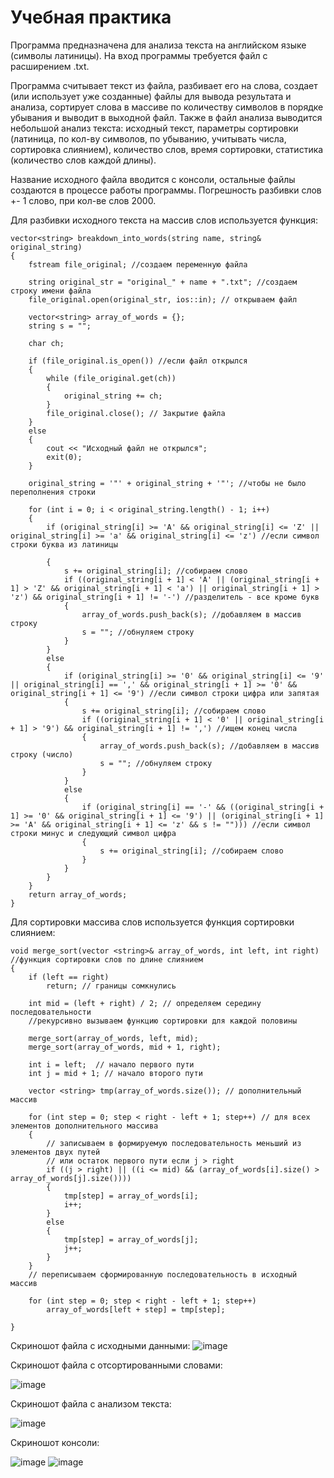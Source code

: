 # Учебная практика
Программа предназначена для анализа текста на английском языке (символы латиницы). На вход программы требуется файл с расширением .txt. 

Программа считывает текст из файла, разбивает его на слова, создает (или использует уже созданные) файлы для вывода результата и анализа, сортирует слова в массиве по количеству символов в порядке убывания и выводит в выходной файл. Также в файл анализа выводится небольшой анализ текста: исходный текст, параметры сортировки (латиница, по кол-ву символов, по убыванию, учитывать числа, сортировка слиянием), количество слов, время сортировки, статистика (количество слов каждой длины).

Название исходного файла вводится с консоли, остальные файлы создаются в процессе работы программы. Погрешность разбивки слов +- 1 слово, при кол-ве слов 2000.

Для разбивки исходного текста на массив слов используется функция:

```
vector<string> breakdown_into_words(string name, string& original_string) 
{
    fstream file_original; //создаем переменную файла

    string original_str = "original_" + name + ".txt"; //создаем строку имени файла
    file_original.open(original_str, ios::in); // открываем файл

    vector<string> array_of_words = {};
    string s = "";

    char ch;

    if (file_original.is_open()) //если файл открылся 
    {
        while (file_original.get(ch))
        {
            original_string += ch;
        }
        file_original.close(); // Закрытие файла
    }
    else
    {
        cout << "Исходный файл не открылся";
        exit(0);
    }

    original_string = '"' + original_string + '"'; //чтобы не было переполнения строки

    for (int i = 0; i < original_string.length() - 1; i++)
    {
        if (original_string[i] >= 'A' && original_string[i] <= 'Z' || original_string[i] >= 'a' && original_string[i] <= 'z') //если символ строки буква из латиницы

        {
            s += original_string[i]; //собираем слово 
            if ((original_string[i + 1] < 'A' || (original_string[i + 1] > 'Z' && original_string[i + 1] < 'a') || original_string[i + 1] > 'z') && original_string[i + 1] != '-') //разделитель - все кроме букв
            {
                array_of_words.push_back(s); //добавляем в массив строку
                s = ""; //обнуляем строку
            }
        }
        else
        {
            if (original_string[i] >= '0' && original_string[i] <= '9' || original_string[i] == ',' && original_string[i + 1] >= '0' && original_string[i + 1] <= '9') //если символ строки цифра или запятая 
            {
                s += original_string[i]; //собираем слово 
                if ((original_string[i + 1] < '0' || original_string[i + 1] > '9') && original_string[i + 1] != ',') //ищем конец числа
                {
                    array_of_words.push_back(s); //добавляем в массив строку (число)
                    s = ""; //обнуляем строку
                }
            }
            else
            {
                if (original_string[i] == '-' && ((original_string[i + 1] >= '0' && original_string[i + 1] <= '9') || (original_string[i + 1] >= 'A' && original_string[i + 1] <= 'z' && s != ""))) //если символ строки минус и следующий символ цифра
                {
                    s += original_string[i]; //собираем слово 
                }
            }
        }
    }
    return array_of_words;
}
```

Для сортировки массива слов используется функция сортировки слиянием:

```
void merge_sort(vector <string>& array_of_words, int left, int right) //функция сортировки слов по длине слиянием 
{
    if (left == right)
        return; // границы сомкнулись

    int mid = (left + right) / 2; // определяем середину последовательности
    //рекурсивно вызываем функцию сортировки для каждой половины

    merge_sort(array_of_words, left, mid);
    merge_sort(array_of_words, mid + 1, right);

    int i = left;  // начало первого пути
    int j = mid + 1; // начало второго пути

    vector <string> tmp(array_of_words.size()); // дополнительный массив

    for (int step = 0; step < right - left + 1; step++) // для всех элементов дополнительного массива
    {
        // записываем в формируемую последовательность меньший из элементов двух путей
        // или остаток первого пути если j > right
        if ((j > right) || ((i <= mid) && (array_of_words[i].size() > array_of_words[j].size())))
        {
            tmp[step] = array_of_words[i];
            i++;
        }
        else
        {
            tmp[step] = array_of_words[j];
            j++;
        }
    }
    // переписываем сформированную последовательность в исходный массив

    for (int step = 0; step < right - left + 1; step++)
        array_of_words[left + step] = tmp[step];

}
```

Скриношот файла с исходными данными:
![image](https://user-images.githubusercontent.com/106019319/171847328-29961cf8-58da-4b6a-a088-259686c76918.png)

Скриношот файла с отсортированными словами:

![image](https://user-images.githubusercontent.com/106019319/172004342-ed1b829f-9ff3-4446-a642-08f60c96bac1.png)

Скриношот файла с анализом текста:
                                   
![image](https://user-images.githubusercontent.com/106019319/171848276-dd4801ce-4d54-412c-abfe-3694df271a98.png)
                                   
Скриношот консоли:
                                   
![image](https://user-images.githubusercontent.com/106019319/171849290-26ded746-88a6-4a39-8299-3d44900454bd.png)
![image](https://user-images.githubusercontent.com/106019319/171849383-be78dccc-45b8-4a03-84cd-d8001183cdf0.png)
